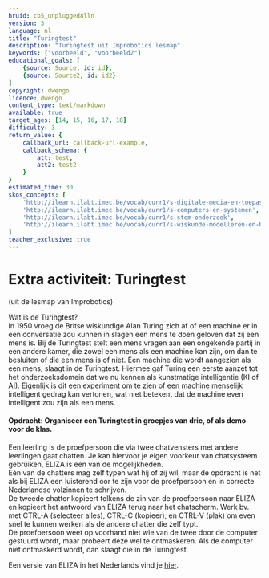 ```yaml
---
hruid: cb5_unplugged8lln
version: 3
language: nl
title: "Turingtest"
description: "Turingtest uit Improbotics lesmap"
keywords: ["voorbeeld", "voorbeeld2"]
educational_goals: [
    {source: Source, id: id}, 
    {source: Source2, id: id2}
]
copyright: dwengo
licence: dwengo
content_type: text/markdown
available: true
target_ages: [14, 15, 16, 17, 18]
difficulty: 3
return_value: {
    callback_url: callback-url-example,
    callback_schema: {
        att: test,
        att2: test2
    }
}
estimated_time: 30
skos_concepts: [
    'http://ilearn.ilabt.imec.be/vocab/curr1/s-digitale-media-en-toepassingen', 
    'http://ilearn.ilabt.imec.be/vocab/curr1/s-computers-en-systemen', 
    'http://ilearn.ilabt.imec.be/vocab/curr1/s-stem-onderzoek', 
    'http://ilearn.ilabt.imec.be/vocab/curr1/s-wiskunde-modelleren-en-heuristiek'
]
teacher_exclusive: true
---
```


# Extra activiteit: Turingtest
(uit de lesmap van Improbotics)

Wat is de Turingtest?<br>
In 1950 vroeg de Britse wiskundige Alan Turing zich af of een machine er in een conversatie zou kunnen in slagen
een mens te doen geloven dat zij een mens is. Bij de Turingtest stelt een mens vragen aan een ongekende partij in
een andere kamer, die zowel een mens als een machine kan zijn, om dan te besluiten of die een mens is of niet. Een
machine die wordt aangezien als een mens, slaagt in de Turingtest. Hiermee gaf Turing een eerste aanzet tot het
onderzoeksdomein dat we nu kennen als kunstmatige intelligentie (KI of AI).
Eigenlijk is dit een experiment om te zien of een machine menselijk intelligent gedrag kan vertonen, wat niet
betekent dat de machine even intelligent zou zijn als een mens.

#### Opdracht: Organiseer een Turingtest in groepjes van drie, of als demo voor de klas.
Een leerling is de proefpersoon die via twee chatvensters met andere leerlingen gaat chatten. Je kan hiervoor je
eigen voorkeur van chatsysteem gebruiken, ELIZA is een van de mogelijkheden.<br>
Eén van de chatters mag zelf typen wat hij of zij wil, maar de opdracht is net als bij ELIZA een luisterend oor te zijn
voor de proefpersoon en in correcte Nederlandse volzinnen te schrijven.<br>
De tweede chatter kopieert telkens de zin van de proefpersoon naar ELIZA en kopieert het antwoord van ELIZA terug
naar het chatscherm. Werk bv. met CTRL-A (selecteer alles), CTRL-C (kopieer), en CTRL-V (plak) om even snel te
kunnen werken als de andere chatter die zelf typt.<br>
De proefpersoon weet op voorhand niet wie van de twee door de computer gestuurd wordt, maar probeert deze wel
te ontmaskeren. Als de computer niet ontmaskerd wordt, dan slaagt die in de Turingtest.

Een versie van ELIZA in het Nederlands vind je [hier](https://www.eclecticenergies.com/nederlands/psyche/eliza).
